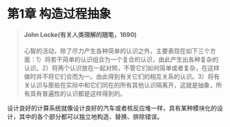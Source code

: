 # 第1章 构造过程抽象

> #### John Locke(有关人类理解的随笔，1690)
> 心智的活动，除了尽力产生各种简单的认识之外，主要表现在如下三个方面：1）将若干简单的认识组合为一个复合的认识，由此产生出各种复杂的认识。2）将两个认识放在一起对照，不管它们如何简单或者复杂，在这样做时并不将它们合而为一。由此得到有关它们的相互关系的认识。3）将有关认识与那些在实际中和它们同在的所有其他认识隔离开，这就是抽象，所有具有普遍性的认识都是这样得到的。

设计良好的计算系统就像设计良好的汽车或者核反应堆一样，具有某种模块化的设计，其中的各个部分都可以独立地构造、替换、排除错误。